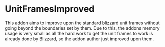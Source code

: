 # UnitFramesImproved

This addon aims to improve upon the standard blizzard unit frames without going beyond the boundaries set by them. Due to this, the addons memory usage is very small as all the hard work to get the unit frames to work is already done by Blizzard, so the addon author just improved upon them.
